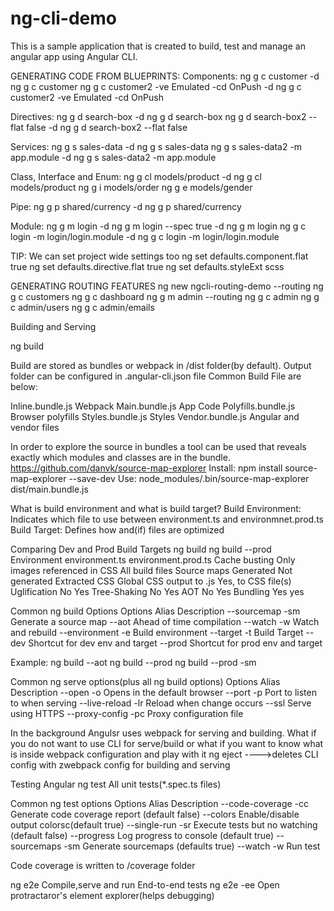 # ng-cli-demo
This is a sample application that is created to build, test and manage an angular app using Angular CLI.

GENERATING CODE FROM BLUEPRINTS:
Components:
ng g c customer -d
ng g c customer
ng g c customer2 -ve Emulated -cd OnPush -d
ng g c customer2 -ve Emulated -cd OnPush

Directives:
ng g d search-box -d
ng g d search-box
ng g d search-box2 --flat false -d
ng g d search-box2 --flat false

Services:
ng g s sales-data -d
ng g s sales-data
ng g s sales-data2 -m app.module -d
ng g s sales-data2 -m app.module

Class, Interface and Enum: 
ng g cl models/product -d
ng g cl models/product
ng g i models/order
ng g e models/gender

Pipe:
ng g p shared/currency -d
ng g p shared/currency

Module:
ng g m login -d
ng g m login --spec true -d
ng g m login
ng g c login -m login/login.module -d
ng g c login -m login/login.module

TIP: We can set project wide settings too
ng set defaults.component.flat true
ng set defaults.directive.flat true
ng set defaults.styleExt scss


GENERATING ROUTING FEATURES
ng new ngcli-routing-demo --routing
ng g c customers
ng g c dashboard
ng g m admin --routing
ng g c admin
ng g c admin/users
ng g c admin/emails

Building and Serving 

ng build <options>

Build are stored as bundles or webpack in /dist folder(by default).
Output folder can be configured in .angular-cli.json file
Common Build File are below:

Inline.bundle.js       Webpack
Main.bundle.js         App Code
Polyfills.bundle.js    Browser polyfills
Styles.bundle.js       Styles
Vendor.bundle.js       Angular and vendor files

In order to explore the source in bundles a tool can be used that 
reveals exactly which modules and classes are in the bundle.
https://github.com/danvk/source-map-explorer
Install:  npm install source-map-explorer  --save-dev
Use: node_modules/.bin/source-map-explorer dist/main.bundle.js


What is build environment and what is build target?
Build Environment: Indicates which file  to use between environment.ts and environmnet.prod.ts
Build Target: Defines how and(if) files are optimized 

Comparing Dev and Prod Build Targets 
                 ng build                        ng build --prod
Environment      environment.ts                  environment.prod.ts
Cache busting    Only images referenced in CSS   All build files
Source maps      Generated                       Not generated
Extracted CSS    Global CSS output to .js        Yes, to CSS file(s)
Uglification     No                              Yes
Tree-Shaking     No                              Yes
AOT              No                              Yes
Bundling         Yes                             yes
			
Common ng build Options
Options             Alias               Description
--sourcemap         -sm                 Generate a source map
--aot                                   Ahead of time compilation
--watch              -w                 Watch and rebuild 
--environment        -e                 Build environment
--target             -t                 Build Target
--dev                                   Shortcut for dev env and target
--prod                                  Shortcut for prod env and target

Example:
ng build --aot
ng build --prod
ng build --prod -sm

Common ng serve options(plus all ng build options)
Options         Alias       Description
--open          -o          Opens in the default browser
--port          -p          Port to listen to when serving
--live-reload   -lr         Reload when change occurs
--ssl                       Serve using HTTPS
--proxy-config  -pc         Proxy configuration file

In the background Angulsr uses webpack for serving and building. 
What if you do not want to use CLI for serve/build or 
what if you want to know what is inside webpack configuration and play with it
ng eject ---->deletes CLI config with zwebpack config for building and serving 

Testing Angular
ng test All unit tests(*.spec.ts files)

Common ng test options
Options                  Alias       Description
--code-coverage          -cc         Generate code coverage report (default false)
--colors                             Enable/disable output colorsc(default true)
--single-run             -sr         Execute tests but no watching (default false)
--progress                           Log progress to console (default true)
--sourcemaps             -sm         Generate sourcemaps (defaults true)
--watch                  -w          Run test 

Code coverage is written to /coverage folder 

ng e2e Compile,serve and run End-to-end tests 
ng e2e -ee Open protractaror's element explorer(helps debugging)

